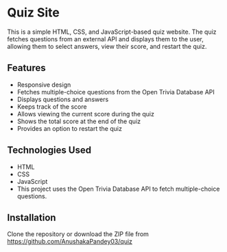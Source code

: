 
# Quiz Site

This is a simple HTML, CSS, and JavaScript-based quiz website. The quiz fetches questions from an external API and displays them to the user, allowing them to select answers, view their score, and restart the quiz.


## Features

- Responsive design
- Fetches multiple-choice questions from the Open Trivia Database API
- Displays questions and answers
- Keeps track of the score
- Allows viewing the current score during the quiz
- Shows the total score at the end of the quiz
- Provides an option to restart the quiz


## Technologies Used
- HTML
- CSS
- JavaScript
- This project uses the Open Trivia Database API to fetch multiple-choice questions. 
## Installation

Clone the repository or download the ZIP file from https://github.com/AnushakaPandey03/quiz

    

